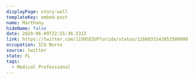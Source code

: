 ```yaml
---
displayPage: story-wall
templateKey: embed-post
name: Marthany
hideName: false
date: 2020-06-09T22:55:36.531Z
link: https://twitter.com/1199SEIUFlorida/status/1266833143052500998
occupation: ICU Nurse
source: twitter
state: FL
tags:
  - Medical Professional
---
```


